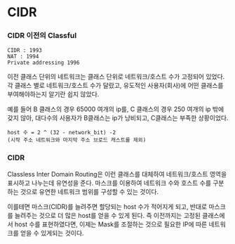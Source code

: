 # CIDR 

### CIDR 이전의 Classful
```
CIDR : 1993
NAT : 1994
Private addressing 1996
```

이전 클래스 단위의 네트워크는 클래스 단위로 네트워크/호스트 수가 고정되어 있었다. 각 클래스 별로 네트워크/호스트 수가 달랐고, 유도적인 사용자(회사)에 어떤 클래스를 부여해야하는지 알기란 쉽지 않았다.    

예를 들어 B 클래스의 경우 65000 여개의 ip를, C 클래스의 경우 250 여개의 ip 밖에 갖지 않아, 대다수의 사용자가 B클래스는 ip가 낭비되고, C클래스는 부족한 상황이었다.

```
host 수 = 2 ^ (32 - network_bit) -2 
(시작 주소 네트워크와 마지막 주소 브로드 캐스트를 제외)
```

### CIDR
Classless Inter Domain Routing은 이런 클래스를 대체하여 네트워크/호스트 영역을 표시하고 나누는데 유연성을 준다. 마스크를 이용하여 네트워크 수와 호스트 수를 구분하는 것으로 유연한 네트워크 범위를 구성할 수 있는 것이다.    

이를테면 마스크(CIDR)를 늘려주면 할당되는 host 수가 적어지게 되고, 반대로 마스크를 늘려주는 것으로 더 많은 host를 얻을 수 있게 된다. 즉 이전까지는 고정된 클래스에서 host 수를 표현하였다면, 이제는 Mask를 조절하는 것으로 필요한 IP에 따른 네트워크를 얻을 수 있게되는 것이다.    
